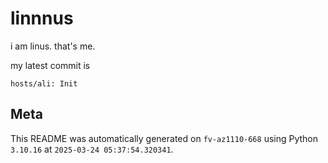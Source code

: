 # linnnus

i am linus. that's me.

my latest commit is

```
hosts/ali: Init
```

## Meta

This README was automatically generated on `fv-az1110-668` using Python
`3.10.16` at `2025-03-24 05:37:54.320341`.
